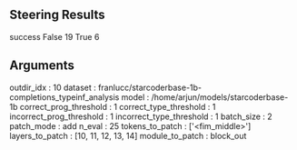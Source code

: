 ## Steering Results
success
False    19
True      6
## Arguments
outdir_idx : 10
dataset : franlucc/starcoderbase-1b-completions_typeinf_analysis
model : /home/arjun/models/starcoderbase-1b
correct_prog_threshold : 1
correct_type_threshold : 1
incorrect_prog_threshold : 1
incorrect_type_threshold : 1
batch_size : 2
patch_mode : add
n_eval : 25
tokens_to_patch : ['<fim_middle>']
layers_to_patch : [10, 11, 12, 13, 14]
module_to_patch : block_out
